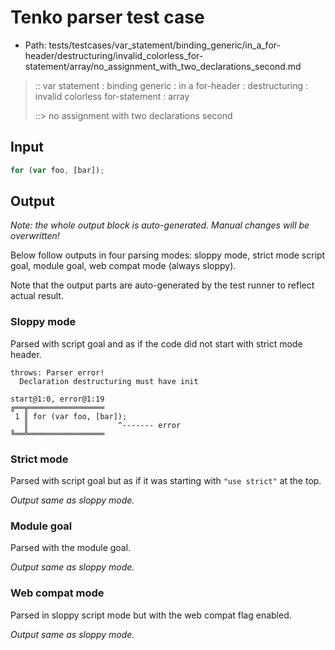 # Tenko parser test case

- Path: tests/testcases/var_statement/binding_generic/in_a_for-header/destructuring/invalid_colorless_for-statement/array/no_assignment_with_two_declarations_second.md

> :: var statement : binding generic : in a for-header : destructuring : invalid colorless for-statement : array
>
> ::> no assignment with two declarations second

## Input

`````js
for (var foo, [bar]);
`````

## Output

_Note: the whole output block is auto-generated. Manual changes will be overwritten!_

Below follow outputs in four parsing modes: sloppy mode, strict mode script goal, module goal, web compat mode (always sloppy).

Note that the output parts are auto-generated by the test runner to reflect actual result.

### Sloppy mode

Parsed with script goal and as if the code did not start with strict mode header.

`````
throws: Parser error!
  Declaration destructuring must have init

start@1:0, error@1:19
╔══╦═════════════════
 1 ║ for (var foo, [bar]);
   ║                    ^------- error
╚══╩═════════════════

`````

### Strict mode

Parsed with script goal but as if it was starting with `"use strict"` at the top.

_Output same as sloppy mode._

### Module goal

Parsed with the module goal.

_Output same as sloppy mode._

### Web compat mode

Parsed in sloppy script mode but with the web compat flag enabled.

_Output same as sloppy mode._
